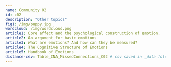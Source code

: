 ```yaml
---
name: Community 02
id: c02
description: "Other topics"
fig1: /img/puppy.jpg
wordcloud: /img/wordcloud.png
article1: Core affect and the psychological construction of emotion.
article2: An argument for basic emotions
article3: What are emotions? And how can they be measured?
article4: The Cognitive Structure of Emotions
article5: Handbook of Emotions
distance-csv: Table_CNA_MissedConnections_C02 # csv saved in _data folder
---
```

